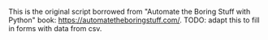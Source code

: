 This is the original script borrowed from "Automate the Boring Stuff with Python" book: https://automatetheboringstuff.com/. TODO: adapt this to fill in forms with data from csv.

